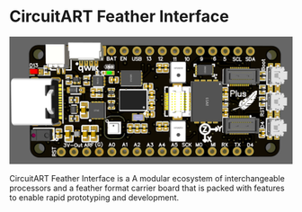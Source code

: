 # CircuitART Feather Interface

![alt text](https://github.com/CircuitART/feather-interface/blob/main/circuitart_feather_carrier.png?raw=true)

CircuitART Feather Interface is a A modular ecosystem of interchangeable processors and a feather format carrier board that is packed with features to enable rapid prototyping and development.
